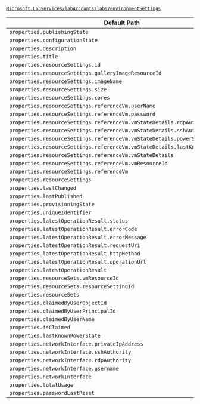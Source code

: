 [`Microsoft.LabServices/labAccounts/labs/environmentSettings`](https://docs.microsoft.com/en-us/azure/templates/microsoft.labservices/labaccounts/labs/environmentsettings)

| Default Path | Alias |
|---|---|
| `properties.publishingState` | `Microsoft.LabServices/labAccounts/labs/environmentSettings/publishingState` |
| `properties.configurationState` | `Microsoft.LabServices/labAccounts/labs/environmentSettings/configurationState` |
| `properties.description` | `Microsoft.LabServices/labAccounts/labs/environmentSettings/description` |
| `properties.title` | `Microsoft.LabServices/labAccounts/labs/environmentSettings/title` |
| `properties.resourceSettings.id` | `Microsoft.LabServices/labAccounts/labs/environmentSettings/resourceSettings.id` |
| `properties.resourceSettings.galleryImageResourceId` | `Microsoft.LabServices/labAccounts/labs/environmentSettings/resourceSettings.galleryImageResourceId` |
| `properties.resourceSettings.imageName` | `Microsoft.LabServices/labAccounts/labs/environmentSettings/resourceSettings.imageName` |
| `properties.resourceSettings.size` | `Microsoft.LabServices/labAccounts/labs/environmentSettings/resourceSettings.size` |
| `properties.resourceSettings.cores` | `Microsoft.LabServices/labAccounts/labs/environmentSettings/resourceSettings.cores` |
| `properties.resourceSettings.referenceVm.userName` | `Microsoft.LabServices/labAccounts/labs/environmentSettings/resourceSettings.referenceVm.userName` |
| `properties.resourceSettings.referenceVm.password` | `Microsoft.LabServices/labAccounts/labs/environmentSettings/resourceSettings.referenceVm.password` |
| `properties.resourceSettings.referenceVm.vmStateDetails.rdpAuthority` | `Microsoft.LabServices/labAccounts/labs/environmentSettings/resourceSettings.referenceVm.vmStateDetails.rdpAuthority` |
| `properties.resourceSettings.referenceVm.vmStateDetails.sshAuthority` | `Microsoft.LabServices/labAccounts/labs/environmentSettings/resourceSettings.referenceVm.vmStateDetails.sshAuthority` |
| `properties.resourceSettings.referenceVm.vmStateDetails.powerState` | `Microsoft.LabServices/labAccounts/labs/environmentSettings/resourceSettings.referenceVm.vmStateDetails.powerState` |
| `properties.resourceSettings.referenceVm.vmStateDetails.lastKnownPowerState` | `Microsoft.LabServices/labAccounts/labs/environmentSettings/resourceSettings.referenceVm.vmStateDetails.lastKnownPowerState` |
| `properties.resourceSettings.referenceVm.vmStateDetails` | `Microsoft.LabServices/labAccounts/labs/environmentSettings/resourceSettings.referenceVm.vmStateDetails` |
| `properties.resourceSettings.referenceVm.vmResourceId` | `Microsoft.LabServices/labAccounts/labs/environmentSettings/resourceSettings.referenceVm.vmResourceId` |
| `properties.resourceSettings.referenceVm` | `Microsoft.LabServices/labAccounts/labs/environmentSettings/resourceSettings.referenceVm` |
| `properties.resourceSettings` | `Microsoft.LabServices/labAccounts/labs/environmentSettings/resourceSettings` |
| `properties.lastChanged` | `Microsoft.LabServices/labAccounts/labs/environmentSettings/lastChanged` |
| `properties.lastPublished` | `Microsoft.LabServices/labAccounts/labs/environmentSettings/lastPublished` |
| `properties.provisioningState` | `Microsoft.LabServices/labAccounts/labs/environmentSettings/provisioningState` |
| `properties.uniqueIdentifier` | `Microsoft.LabServices/labAccounts/labs/environmentSettings/uniqueIdentifier` |
| `properties.latestOperationResult.status` | `Microsoft.LabServices/labAccounts/labs/environmentSettings/latestOperationResult.status` |
| `properties.latestOperationResult.errorCode` | `Microsoft.LabServices/labAccounts/labs/environmentSettings/latestOperationResult.errorCode` |
| `properties.latestOperationResult.errorMessage` | `Microsoft.LabServices/labAccounts/labs/environmentSettings/latestOperationResult.errorMessage` |
| `properties.latestOperationResult.requestUri` | `Microsoft.LabServices/labAccounts/labs/environmentSettings/latestOperationResult.requestUri` |
| `properties.latestOperationResult.httpMethod` | `Microsoft.LabServices/labAccounts/labs/environmentSettings/latestOperationResult.httpMethod` |
| `properties.latestOperationResult.operationUrl` | `Microsoft.LabServices/labAccounts/labs/environmentSettings/latestOperationResult.operationUrl` |
| `properties.latestOperationResult` | `Microsoft.LabServices/labAccounts/labs/environmentSettings/latestOperationResult` |
| `properties.resourceSets.vmResourceId` | `Microsoft.LabServices/labAccounts/labs/environmentSettings/environments.resourceSets.vmResourceId` |
| `properties.resourceSets.resourceSettingId` | `Microsoft.LabServices/labAccounts/labs/environmentSettings/environments.resourceSets.resourceSettingId` |
| `properties.resourceSets` | `Microsoft.LabServices/labAccounts/labs/environmentSettings/environments.resourceSets` |
| `properties.claimedByUserObjectId` | `Microsoft.LabServices/labAccounts/labs/environmentSettings/environments.claimedByUserObjectId` |
| `properties.claimedByUserPrincipalId` | `Microsoft.LabServices/labAccounts/labs/environmentSettings/environments.claimedByUserPrincipalId` |
| `properties.claimedByUserName` | `Microsoft.LabServices/labAccounts/labs/environmentSettings/environments.claimedByUserName` |
| `properties.isClaimed` | `Microsoft.LabServices/labAccounts/labs/environmentSettings/environments.isClaimed` |
| `properties.lastKnownPowerState` | `Microsoft.LabServices/labAccounts/labs/environmentSettings/environments.lastKnownPowerState` |
| `properties.networkInterface.privateIpAddress` | `Microsoft.LabServices/labAccounts/labs/environmentSettings/environments.networkInterface.privateIpAddress` |
| `properties.networkInterface.sshAuthority` | `Microsoft.LabServices/labAccounts/labs/environmentSettings/environments.networkInterface.sshAuthority` |
| `properties.networkInterface.rdpAuthority` | `Microsoft.LabServices/labAccounts/labs/environmentSettings/environments.networkInterface.rdpAuthority` |
| `properties.networkInterface.username` | `Microsoft.LabServices/labAccounts/labs/environmentSettings/environments.networkInterface.username` |
| `properties.networkInterface` | `Microsoft.LabServices/labAccounts/labs/environmentSettings/environments.networkInterface` |
| `properties.totalUsage` | `Microsoft.LabServices/labAccounts/labs/environmentSettings/environments.totalUsage` |
| `properties.passwordLastReset` | `Microsoft.LabServices/labAccounts/labs/environmentSettings/environments.passwordLastReset` |


